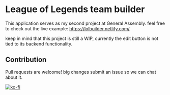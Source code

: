 # League of Legends team builder
This application serves as my second project at General Assembly. feel free to check out the live example:
https://lolbuilder.netlify.com/

keep in mind that this project is still a WIP, currently the edit button is not tied to its backend functionality.

## Contribution
Pull requests are welcome! big changes submit an issue so we can chat about it.

[![ko-fi](https://www.ko-fi.com/img/githubbutton_sm.svg)](https://ko-fi.com/Z8Z01WU4W)

